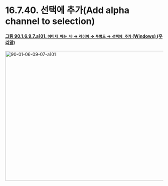 # 16.7.40. 선택에 추가(Add alpha channel to selection)

<a id="90-01-06-09-07-a101"></a>

#### [그림 90.1.6.9.7.a101. `이미지 메뉴 바` → `레이어` → `투명도` → `선택에 추가` (Windows) (우리말)](./90-01-06-09-07-add_to_selection.md#90-01-06-09-07-a101)
<img width="574" height="414" alt="90-01-06-09-07-a101" src="https://github.com/user-attachments/assets/27700daa-fc6c-4313-bb15-0b405bab5872" />
